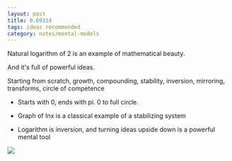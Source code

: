 ```yaml
---
layout: post
title: 0.69314  
tags: ideas recommended
category: notes/mental-models 
---
```


Natural logarithm of 2 is an example of mathematical beauty. 

And it's full of powerful ideas. 

Starting from scratch, growth, compounding, stability, inversion, mirroring, transforms, circle of competence  

* Starts with 0, ends with pi. 0 to full circle. 

* Graph of Inx is a classical example of a stabilizing system 
        
* Logarithm is inversion, and turning ideas upside down is a powerful mental tool 

![](https://www.google.com/url?sa=i&url=https%3A%2F%2Fwww.geogebra.org%2Fm%2Fazn5dkBe&psig=AOvVaw1b1E9CK1VoMRyYzvwMkEJy&ust=1604612915834000&source=images&cd=vfe&ved=0CAIQjRxqFwoTCKCy1pDv6ewCFQAAAAAdAAAAABAP)